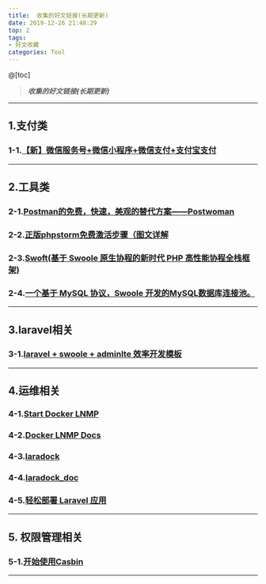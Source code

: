 ```yaml
---
title:  收集的好文链接(长期更新)
date: 2019-12-26 21:48:29
top: 2
tags: 
- 好文收藏
categories: Tool
---
```


@[toc]

>***收集的好文链接(长期更新)***

---
## 1.支付类

### 1-1.[【新】微信服务号+微信小程序+微信支付+支付宝支付 ](https://github.com/zoujingli/WeChatDeveloper)

---
## 2.工具类

### 2-1.[Postman的免费，快速，美观的替代方案——Postwoman](https://postwoman.io/)

### 2-2.[正版phpstorm免费激活步骤（图文详解](https://www.php.cn/tool/phpstorm/408348.html)

### 2-3.[Swoft(基于 Swoole 原生协程的新时代 PHP 高性能协程全栈框架)](https://www.swoft.org/)

### 2-4.[一个基于 MySQL 协议，Swoole 开发的MySQL数据库连接池。](https://smproxy.louislivi.com/#/README)

---

## 3.laravel相关

### 3-1.[laravel + swoole + adminlte 效率开发模板](https://github.com/cranux/laravelDevelopmentTemplate)

---

## 4.运维相关

### 4-1.[Start Docker LNMP](https://github.com/khs1994-docker/lnmp/blob/master/README.cn.md)

### 4-2.[Docker LNMP Docs](https://docs.lnmp.khs1994.com/#%E5%BE%AE%E4%BF%A1%E8%AE%A2%E9%98%85%E5%8F%B7)

### 4-3.[laradock](https://github.com/laradock/laradock)

### 4-4.[laradock_doc](https://laradock-docs.linganmin.cn/zh/getting-started/#%E8%A6%81%E6%B1%82)

### 4-5.[轻松部署 Laravel 应用](https://github.com/wi1dcard/laravel-deployment)


---

## 5. 权限管理相关

### 5-1.[开始使用Casbin](https://casbin.org/docs/zh-CN/get-started)

---

